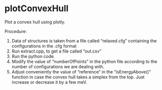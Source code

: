 # plotConvexHull
Plot a convex hull using plotly.

Procedure:
1. Data of structures is taken from a file called “relaxed.cfg” containing the configurations in the .cfg format
2. Run extract.cpp, to get a file called “out.csv”
3. Run the python code.
4. Modify the value of “numberOfPoints” in the python file according to the number of configurations we are dealing with.
5. Adjust conveniently the value of “reference” in the “isEnergyAbove()” function in case the convex hull takes a simplex from the top. Just increase or decrease it by a few meV.
